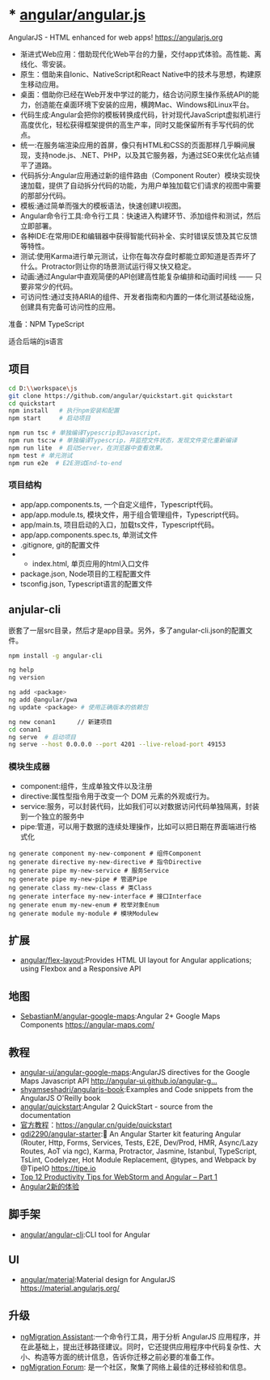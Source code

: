 # * [angular/angular.js](https://github.com/angular/angular.js)

AngularJS - HTML enhanced for web apps! https://angularjs.org

* 渐进式Web应用：借助现代化Web平台的力量，交付app式体验。高性能、离线化、零安装。
* 原生：借助来自Ionic、NativeScript和React Native中的技术与思想，构建原生移动应用。
* 桌面：借助你已经在Web开发中学过的能力，结合访问原生操作系统API的能力，创造能在桌面环境下安装的应用，横跨Mac、Windows和Linux平台。
* 代码生成:Angular会把你的模板转换成代码，针对现代JavaScript虚拟机进行高度优化，轻松获得框架提供的高生产率，同时又能保留所有手写代码的优点。
* 统一:在服务端渲染应用的首屏，像只有HTML和CSS的页面那样几乎瞬间展现，支持node.js、.NET、PHP，以及其它服务器，为通过SEO来优化站点铺平了道路。
* 代码拆分:Angular应用通过新的组件路由（Component Router）模块实现快速加载，提供了自动拆分代码的功能，为用户单独加载它们请求的视图中需要的那部分代码。
* 模板:通过简单而强大的模板语法，快速创建UI视图。
* Angular命令行工具:命令行工具：快速进入构建环节、添加组件和测试，然后立即部署。
* 各种IDE:在常用IDE和编辑器中获得智能代码补全、实时错误反馈及其它反馈等特性。
* 测试:使用Karma进行单元测试，让你在每次存盘时都能立即知道是否弄坏了什么。Protractor则让你的场景测试运行得又快又稳定。
* 动画:通过Angular中直观简便的API创建高性能复杂编排和动画时间线 —— 只要非常少的代码。
* 可访问性:通过支持ARIA的组件、开发者指南和内置的一体化测试基础设施，创建具有完备可访问性的应用。

准备：NPM TypeScript

适合后端的js语言

## 项目

```sh
cd D:\\workspace\js
git clone https://github.com/angular/quickstart.git quickstart
cd quickstart
npm install   # 执行npm安装和配置
npm start     # 启动项目

npm run tsc # 单独编译Typescrip到Javascript。
npm run tsc:w # 单独编译Typescrip，并监控文件状态，发现文件变化重新编译
npm run lite  # 启动Server，在浏览器中查看效果。
npm test # 单元测试
npm run e2e  # E2E测试End-to-end
```

### 项目结构

* app/app.components.ts, 一个自定义组件，Typescript代码。
* app/app.module.ts, 模块文件，用于组合管理组件，Typescript代码。
* app/main.ts, 项目启动的入口，加载ts文件，Typescript代码。
* app/app.components.spec.ts, 单测试文件
* .gitignore, git的配置文件
* * index.html, 单页应用的html入口文件
* package.json, Node项目的工程配置文件
* tsconfig.json, Typescript语言的配置文件

## anjular-cli

嵌套了一层src目录，然后才是app目录。另外，多了angular-cli.json的配置文件。

```sh
npm install -g angular-cli

ng help
ng version

ng add <package>
ng add @angular/pwa
ng update <package> # 使用正确版本的依赖包

ng new conan1      // 新建项目
cd conan1
ng serve  # 启动项目
ng serve --host 0.0.0.0 --port 4201 --live-reload-port 49153
```

### 模块生成器

* component:组件，生成单独文件以及注册
* directive:属性型指令用于改变一个 DOM 元素的外观或行为。
* service:服务，可以封装代码，比如我们可以对数据访问代码单独隔离，封装到一个独立的服务中
* pipe:管道，可以用于数据的连续处理操作，比如可以把日期在界面端进行格式化

```shell
ng generate component my-new-component # 组件Component
ng generate directive my-new-directive # 指令Directive
ng generate pipe my-new-service # 服务Service
ng generate pipe my-new-pipe # 管道Pipe
ng generate class my-new-class # 类Class
ng generate interface my-new-interface # 接口Interface
ng generate enum my-new-enum # 枚举对象Enum
ng generate module my-module # 模块Modulew
```

## 扩展

* [angular/flex-layout](https://github.com/angular/flex-layout):Provides HTML UI layout for Angular applications; using Flexbox and a Responsive API

## 地图

* [SebastianM/angular-google-maps](https://github.com/SebastianM/angular-google-maps):Angular 2+ Google Maps Components https://angular-maps.com/

## 教程

* [angular-ui/angular-google-maps](https://github.com/angular-ui/angular-google-maps):AngularJS directives for the Google Maps Javascript API http://angular-ui.github.io/angular-g…
* [shyamseshadri/angularjs-book](https://github.com/shyamseshadri/angularjs-book):Examples and Code snippets from the AngularJS O'Reilly book
* [angular/quickstart](https://github.com/angular/quickstart):Angular 2 QuickStart - source from the documentation
* [官方教程](https://angular.io)：https://angular.cn/guide/quickstart
* [gdi2290/angular-starter](https://github.com/gdi2290/angular-starter):🎉 An Angular Starter kit featuring Angular (Router, Http, Forms, Services, Tests, E2E, Dev/Prod, HMR, Async/Lazy Routes, AoT via ngc), Karma, Protractor, Jasmine, Istanbul, TypeScript, TsLint, Codelyzer, Hot Module Replacement, @types, and Webpack by @TipeIO https://tipe.io
* [Top 12 Productivity Tips for WebStorm and Angular – Part 1](https://www.sitepoint.com/productivity-tips-for-webstorm-and-angular-part-1/)
* [Angular2新的体验](http://blog.fens.me/angular2-init/)

## 脚手架

* [angular/angular-cli](https://github.com/angular/angular-cli):CLI tool for Angular

## UI

* [angular/material](https://github.com/angular/material):Material design for AngularJS https://material.angularjs.org/

## 升级

* [ngMigration Assistant](https://github.com/ellamaolson/ngMigration-Assistant):一个命令行工具，用于分析 AngularJS 应用程序，并在此基础上，提出迁移路径建议。同时，它还提供应用程序中代码复杂性、大小、构造等方面的统计信息，告诉你迁移之前必要的准备工作。
* [ngMigration Forum](https://github.com/angular/ngMigration-Forum/wiki): 是一个社区，聚集了网络上最佳的迁移经验和信息。
